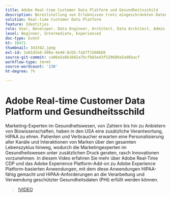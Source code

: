 ```yaml
---
title: Adobe Real-time Customer Data Platform und Gesundheitsschild
description: Bereitstellung von Erlebnissen trotz eingeschränkten Datenzugriffs. Unabhängig davon, ob Sie ein Advertiser, Herausgeber oder Agentur sind, hilft dieses Webinar beim Entsperren der
solution: Real-time Customer Data Platform
feature: Identities
role: User, Developer, Data Engineer, Architect, Data Architect, Admin, Leader
level: Beginner, Intermediate, Experienced
doc-type: Event
kt: 10471
thumbnail: 343342.jpeg
exl-id: 1a91d2e8-508a-4e48-8cb5-fab7f1560b69
source-git-commit: ca06e5a8b1602a7bcfb83a43f529680a5a96bacf
workflow-type: tm+mt
source-wordcount: '130'
ht-degree: 7%

---
```


# Adobe Real-time Customer Data Platform und Gesundheitsschild

Marketing-Experten im Gesundheitswesen, von Zahlern bis hin zu Anbietern von Biowissenschaften, haben in den USA eine zusätzliche Verantwortung, HIPAA zu ehren. Patienten und Verbraucher erwarten eine Personalisierung aller Kanäle und Interaktionen von Marken über den gesamten Lebenszyklus hinweg, wodurch die Marketingexperten im Gesundheitswesen unter zusätzlichen Druck geraten, rasch Innovationen vorzunehmen. In diesem Video erfahren Sie mehr über Adobe Real-Time CDP und das Adobe Experience Platform-Add-on zu Adobe Experience Platform-basierten Anwendungen, mit dem diese Anwendungen HIPAA-fähig gemacht und HIPAA-Anforderungen an die Verarbeitung und Verwendung geschützter Gesundheitsdaten (PHI) erfüllt werden können.

>[!VIDEO](https://video.tv.adobe.com/v/343342/?quality=12&learn=on)

